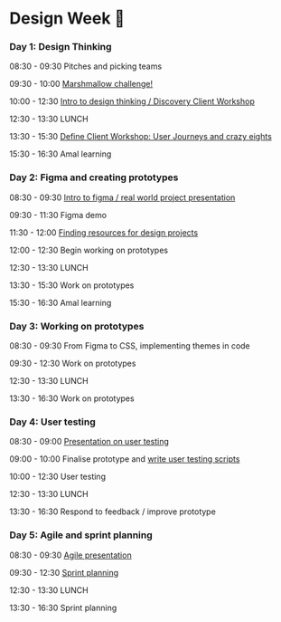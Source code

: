 # Design Week 🎨

### Day 1: Design Thinking

08:30 - 09:30 Pitches and picking teams

09:30 - 10:00 [Marshmallow challenge!](https://www.youtube.com/watch?v=BLWqjWXkTjQ)

10:00 - 12:30 [Intro to design thinking / Discovery Client Workshop](https://docs.google.com/presentation/d/1iX0pksXxyAOZ741gzEg-dr7eUZqXrLlWqiaD5YyBj1I/edit?usp=sharing)

12:30 - 13:30 LUNCH

13:30 - 15:30 [Define Client Workshop: User Journeys and crazy eights](https://docs.google.com/presentation/d/1gDgZv8Nz8vOCAM2scyqhVXIQZUEbFiccE-QqE1-9HK0/edit?usp=sharing)

15:30 - 16:30 Amal learning

### Day 2: Figma and creating prototypes

08:30 - 09:30 [Intro to figma / real world project presentation](./real-world-demo.md)

09:30 - 11:30 Figma demo

11:30 - 12:00 [Finding resources for design projects](./pdf-resources/design-resources.pdf)

12:00 - 12:30 Begin working on prototypes

12:30 - 13:30 LUNCH

13:30 - 15:30 Work on prototypes

15:30 - 16:30 Amal learning

### Day 3: Working on prototypes

08:30 - 09:30 From Figma to CSS, implementing themes in code

09:30 - 12:30 Work on prototypes

12:30 - 13:30 LUNCH

13:30 - 16:30 Work on prototypes

### Day 4: User testing

08:30 - 09:00 [Presentation on user testing](./pdf-resources/user-testing.pdf)

09:00 - 10:00 Finalise prototype and [write user testing scripts](https://github.com/foundersandcoders/master-reference/blob/master/coursebook/weeks-10-12/user-testing.md#3-test-day-pre-test)

10:00 - 12:30 User testing

12:30 - 13:30 LUNCH

13:30 - 16:30 Respond to feedback / improve prototype

### Day 5: Agile and sprint planning

08:30 - 09:30 [Agile presentation](https://docs.google.com/presentation/d/1W0X8XRzGQQgGhiUb5uR7Kl0yDux-5Qs5rwc32r6oHzY/edit?usp=sharing)

09:30 - 12:30 [Sprint planning](https://www.notion.so/Sprint-planning-Gitflow-0335e9a797e24a75af265166c402d9b6)

12:30 - 13:30 LUNCH

13:30 - 16:30 Sprint planning
